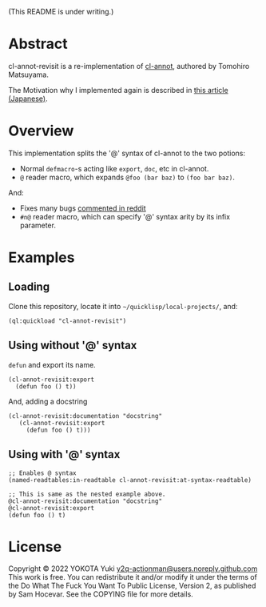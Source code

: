 (This README is under writing.)

# Abstract

cl-annot-revisit is a re-implementation of [cl-annot](https://github.com/m2ym/cl-annot), authored by Tomohiro Matsuyama.

The Motivation why I implemented again is described in [this article (Japanese)](http://y2q-actionman.hatenablog.com/entry/2019/12/20/cl-annot_%E3%82%92%E5%86%8D%E5%AE%9F%E8%A3%85%E3%81%97%E3%81%A6_cl-annot-revisit_%E3%82%92%E4%BD%9C%E3%81%A3%E3%81%9F).

# Overview

This implementation splits the '@' syntax of cl-annot to the two potions:

- Normal `defmacro`-s acting like `export`, `doc`, etc in cl-annot.
- `@` reader macro, which expands `@foo (bar baz)` to `(foo bar baz)`.

And:

- Fixes many bugs [commented in reddit](https://www.reddit.com/r/Common_Lisp/comments/556mpn/reader_macros_common_lisp_bad_examples/)
- `#n@` reader macro, which can specify '@' syntax arity by its infix parameter.

# Examples

## Loading

Clone this repository, locate it into `~/quicklisp/local-projects/`, and:

``` common-lisp
(ql:quickload "cl-annot-revisit")
```

## Using without '@' syntax

`defun` and export its name.

``` common-lisp
(cl-annot-revisit:export
  (defun foo () t))
```

And, adding a docstring

``` common-lisp
(cl-annot-revisit:documentation "docstring"
   (cl-annot-revisit:export
     (defun foo () t)))
```

## Using with '@' syntax

``` common-lisp
;; Enables @ syntax
(named-readtables:in-readtable cl-annot-revisit:at-syntax-readtable)

;; This is same as the nested example above.
@cl-annot-revisit:documentation "docstring"
@cl-annot-revisit:export
(defun foo () t)
```

# License 

Copyright © 2022 YOKOTA Yuki <y2q-actionman@users.noreply.github.com>
This work is free. You can redistribute it and/or modify it under the
terms of the Do What The Fuck You Want To Public License, Version 2,
as published by Sam Hocevar. See the COPYING file for more details.
